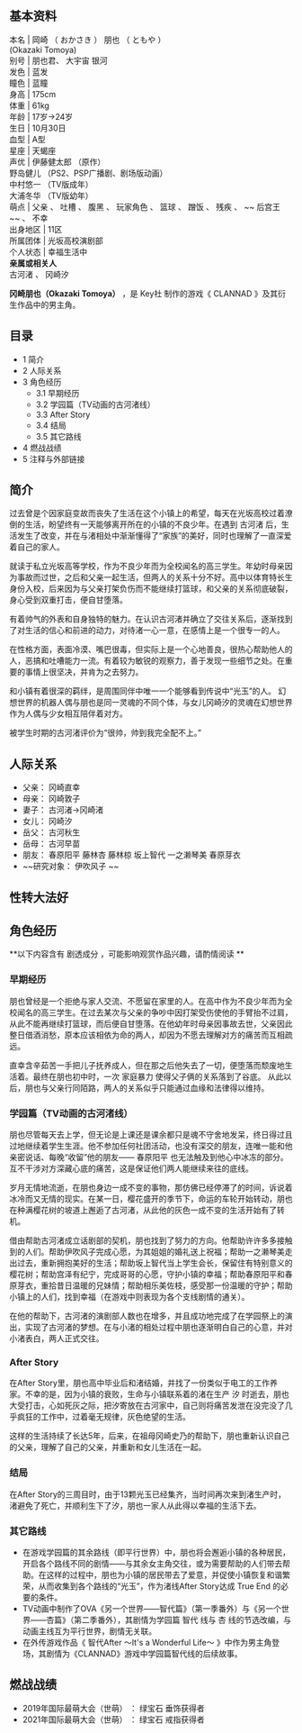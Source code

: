 **基本资料**  
---  
本名  |  岡崎  （  おかさき  ）  朋也  （  ともや  ）    
(Okazaki Tomoya)  
别号  |  朋也君、  大宇宙 银河   
发色  |  蓝发   
瞳色  |  蓝瞳   
身高  |  175cm   
体重  |  61kg   
年龄  |  17岁→24岁   
生日  |  10月30日   
血型  |  A型   
星座  |  天蝎座   
声优  |  伊藤健太郎  （原作）   
野岛健儿  （PS2、PSP广播剧、剧场版动画）  
中村悠一  （TV版成年）  
大浦冬华  （TV版幼年）  
萌点  |  父亲  、  吐槽  、  腹黑  、  玩家角色  、  篮球  、  蹭饭  、  残疾  、 ~~ 后宫王  ~~ 、  不幸   
出身地区  |  11区   
所属团体  |  光坂高校演剧部   
个人状态  |  幸福生活中   
**亲属或相关人**  
古河渚  、  冈崎汐  
  
**冈崎朋也（Okazaki Tomoya）** ，是  Key社  制作的游戏《  CLANNAD  》及其衍生作品中的男主角。

##  目录

  * 1  简介 
  * 2  人际关系 
  * 3  角色经历 
    * 3.1  早期经历 
    * 3.2  学园篇（TV动画的古河渚线） 
    * 3.3  After Story 
    * 3.4  结局 
    * 3.5  其它路线 
  * 4  燃战战绩 
  * 5  注释与外部链接 

##  简介

过去曾是个因家庭变故而丧失了生活在这个小镇上的希望，每天在光坂高校过着潦倒的生活，盼望终有一天能够离开所在的小镇的不良少年。在遇到  古河渚
后，生活发生了改变，并在与渚相处中渐渐懂得了“家族”的美好，同时也理解了一直深爱着自己的家人。

就读于私立光坂高等学校，作为不良少年而为全校闻名的高三学生。年幼时母亲因为事故而过世，之后和父亲一起生活，但两人的关系十分不好。高中以体育特长生身份入校，后来因为与父亲打架负伤而不能继续打篮球，和父亲的关系彻底破裂，身心受到双重打击，便自甘堕落。

有着帅气的外表和自身独特的魅力。在认识古河渚并确立了交往关系后，逐渐找到了对生活的信心和前进的动力，对待渚一心一意，在感情上是一个很专一的人。

在性格方面，表面冷漠、嘴巴很毒，但实际上是一个心地善良，很热心帮助他人的人，恶搞和吐嘈能力一流。有着较为敏锐的观察力，善于发现一些细节之处。在重要的事情上很坚决，并肯为之去努力。

和小镇有着很深的羁绊，是周围同伴中唯一一个能够看到传说中“光玉”的人。
幻想世界的机器人偶与朋也是同一灵魂的不同个体，与女儿冈崎汐的灵魂在幻想世界作为人偶与少女相互陪伴着对方。

被学生时期的古河渚评价为“很帅，帅到我完全配不上。”

##  人际关系

  * 父亲：  冈崎直幸 
  * 母亲：  冈崎敦子 
  * 妻子：  古河渚→冈崎渚 
  * 女儿：  冈崎汐 
  * 岳父：  古河秋生 
  * 岳母：  古河早苗 
  * 朋友：  春原阳平  藤林杏  藤林椋  坂上智代  一之濑琴美  春原芽衣 
  * ~~研究对象： 伊吹风子  ~~

性转大法好  
---  
  
##  角色经历

**以下内容含有 剧透成分  ，可能影响观赏作品兴趣，请酌情阅读 **

###  早期经历

朋也曾经是一个拒绝与家人交流、不愿留在家里的人。在高中作为不良少年而为全校闻名的高三学生。在过去某次与父亲的争吵中因打架受伤使他的手臂抬不过肩，从此不能再继续打篮球，而后便自甘堕落。在他幼年时母亲因事故去世，父亲因此整日借酒消愁，原本应该相依为命的两人，却因为不愿去理解对方的痛苦而互相疏远。

直幸含辛茹苦一手把儿子抚养成人，但在那之后他失去了一切，便堕落而颓废地生活着。最终在朋也初中时，一次  家庭暴力  使得父子俩的关系落到了谷底。
从此以后，朋也与父亲行同陌路，两人的关系似乎只能通过血缘和法律得以维持。

###  学园篇（TV动画的古河渚线）

朋也尽管每天去上学，但无论是上课还是课余都只是魂不守舍地发呆，终日得过且过地继续着学生生涯。他不参加任何社团活动，也没有深交的朋友，连唯一能和他亲密说话、每晚“收留”他的朋友——
春原阳平  也无法触及到他心中冰冻的部分。互不干涉对方深藏心底的痛苦，这是保证他们两人能继续来往的底线。

岁月无情地流逝，在朋也身边一成不变的事物，那仿佛已经停滞了的时间，诉说着冰冷而又无情的现实。在某一日，樱花盛开的季节下，命运的车轮开始转动，朋也在种满樱花树的坡道上邂逅了古河渚，从此他的灰色一成不变的生活开始有了转机。

借由帮助古河渚成立话剧部的契机，朋也找到了努力的方向。他帮助许许多多接触到的人们。帮助伊吹风子完成心愿，为其姐姐的婚礼送上祝福；帮助一之濑琴美走出过去，重新拥抱美好的生活；帮助坂上智代当上学生会长，保留住有特别意义的樱花树；帮助宫泽有纪宁，完成哥哥的心愿，守护小镇的幸福；帮助春原阳平和春原芽衣，重拾昔日温暖的兄妹情；帮助相乐美佐枝，感受那一份温暖的守护；帮助小镇上的人们，找到幸福（在游戏中则表现为各个支线剧情的通关）。

在他的帮助下，古河渚的演剧部人数也在增多，并且成功地完成了在学园祭上的演出，实现了古河渚的梦想。在与小渚的相处过程中朋也逐渐明白自己的心意，并对小渚表白，两人正式交往。

###  After Story

在After Story里，朋也高中毕业后和渚结婚，并找了一份类似于电工的工作养家。不幸的是，因为小镇的衰败，生命与小镇联系着的渚在生产  汐
时逝去，朋也大受打击，心如死灰之际，把汐寄放在古河家中，自己则将痛苦发泄在没完没了几乎疯狂的工作中，过着毫无规律，灰色绝望的生活。

这样的生活持续了长达5年，后来，在祖母冈崎史乃的帮助下，朋也重新认识自己的父亲，理解了自己的父亲，并重新和女儿生活在一起。

###  结局

在After Story的三周目时，由于13颗光玉已经集齐，当时间再次来到渚生产时，渚避免了死亡，并顺利生下了汐，朋也一家人从此得以幸福的生活下去。

###  其它路线

  * 在游戏学园篇的其余路线（即平行世界）中，朋也将会邂逅小镇的各种居民，开启各个路线不同的剧情——与其余女主角交往，或为需要帮助的人们带去帮助。在这样的过程中，朋也为小镇的居民带去了爱意，并促使小镇恢复和谐繁荣，从而收集到各个路线的“光玉”，作为渚线After Story达成  True End  的必要的条件。 
  * TV动画中制作了OVA《另一个世界——智代篇》（第一季番外）与《另一个世界——杏篇》（第二季番外），其剧情为学园篇  智代  线与  杏  线的节选改编，与动画主线互为平行世界，剧情无关联。 
  * 在外传游戏作品《  智代After ～It's a Wonderful Life～  》中作为男主角登场，其剧情为《CLANNAD》游戏中学园篇智代线的后续故事。 

##  燃战战绩

  * 2019年国际最萌大会（世萌）  ：  绿宝石  垂饰获得者 
  * 2021年国际最萌大会（世萌）  ：  绿宝石  戒指获得者 